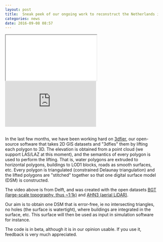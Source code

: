 ```yaml
---
layout: post
title:  Sneak peek of our ongoing work to reconstruct the Netherlands in 3D
categories: news
date: 2016-09-08 08:57
---
```


<div class="embed-responsive embed-responsive-16by9">
  <iframe class="embed-responsive-item" src="..."></iframe>
  <iframe src="https://player.vimeo.com/video/181421237?byline=0&portrait=0" frameborder="0" webkitallowfullscreen mozallowfullscreen allowfullscreen></iframe>
</div>

<br>

In the last few months, we have been working hard on [3dfier](https://github.com/tudelft3d/3dfier), our open-source software that takes 2D GIS datasets and "3dfies" them by lifting each polygon to 3D.
The elevation is obtained from a point cloud (we support LAS/LAZ at this moment), and the semantics of every polygon is used to perform the lifting. 
That is, water polygons are extruded to horizontal polygons, buildings to LOD1 blocks, roads as smooth surfaces, etc. 
Every polygon is triangulated (constrained Delaunay triangulation) and the lifted polygons are "stitched" together so that one digital surface model (DSM) is constructed. 

The video above is from Delft, and was created with the open datasets [BGT (large-scale topography, thus ~1:1k)](https://www.pdok.nl/nl/producten/pdok-downloads/download-basisregistratie-grootschalige-topografie) and [AHN3 (aerial LiDAR)](https://www.pdok.nl/nl/ahn3-downloads).

Our aim is to obtain one DSM that is error-free, ie no intersecting triangles, no holes (the surface is watertight), where buildings are integrated in the surface, etc. 
This surface will then be used as input in simulation software for instance.

The code is in beta, although it is in our opinion usable. 
If you use it, feedback is very much appreciated.